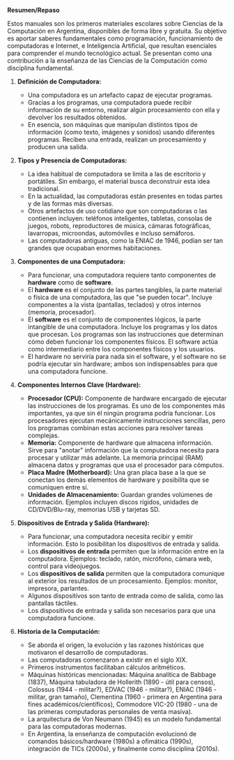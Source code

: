 
**Resumen/Repaso**

Estos manuales son los primeros materiales escolares sobre Ciencias de la Computación en Argentina, disponibles de forma libre y gratuita. Su objetivo es aportar saberes fundamentales como programación, funcionamiento de computadoras e Internet, e Inteligencia Artificial, que resultan esenciales para comprender el mundo tecnológico actual. Se presentan como una contribución a la enseñanza de las Ciencias de la Computación como disciplina fundamental.

1.  **Definición de Computadora:**
    *   Una computadora es un artefacto capaz de ejecutar programas.
    *   Gracias a los programas, una computadora puede recibir información de su entorno, realizar algún procesamiento con ella y devolver los resultados obtenidos.
    *   En esencia, son máquinas que manipulan distintos tipos de información (como texto, imágenes y sonidos) usando diferentes programas. Reciben una entrada, realizan un procesamiento y producen una salida.

2.  **Tipos y Presencia de Computadoras:**
    *   La idea habitual de computadora se limita a las de escritorio y portátiles. Sin embargo, el material busca deconstruir esta idea tradicional.
    *   En la actualidad, las computadoras están presentes en todas partes y de las formas más diversas.
    *   Otros artefactos de uso cotidiano que son computadoras o las contienen incluyen: teléfonos inteligentes, tabletas, consolas de juegos, robots, reproductores de música, cámaras fotográficas, lavarropas, microondas, automóviles e incluso semáforos.
    *   Las computadoras antiguas, como la ENIAC de 1946, podían ser tan grandes que ocupaban enormes habitaciones.

3.  **Componentes de una Computadora:**
    *   Para funcionar, una computadora requiere tanto componentes de **hardware** como de **software**.
    *   El **hardware** es el conjunto de las partes tangibles, la parte material o física de una computadora, las que "se pueden tocar". Incluye componentes a la vista (pantallas, teclados) y otros internos (memoria, procesador).
    *   El **software** es el conjunto de componentes lógicos, la parte intangible de una computadora. Incluye los programas y los datos que procesan. Los programas son las instrucciones que determinan cómo deben funcionar los componentes físicos. El software actúa como intermediario entre los componentes físicos y los usuarios.
    *   El hardware no serviría para nada sin el software, y el software no se podría ejecutar sin hardware; ambos son indispensables para que una computadora funcione.

4.  **Componentes Internos Clave (Hardware):**
    *   **Procesador (CPU):** Componente de hardware encargado de ejecutar las instrucciones de los programas. Es uno de los componentes más importantes, ya que sin él ningún programa podría funcionar. Los procesadores ejecutan mecánicamente instrucciones sencillas, pero los programas combinan estas acciones para resolver tareas complejas.
    *   **Memoria:** Componente de hardware que almacena información. Sirve para "anotar" información que la computadora necesita para procesar y utilizar más adelante. La memoria principal (RAM) almacena datos y programas que usa el procesador para cómputos.
    *   **Placa Madre (Motherboard):** Una gran placa base a la que se conectan los demás elementos de hardware y posibilita que se comuniquen entre sí.
    *   **Unidades de Almacenamiento:** Guardan grandes volúmenes de información. Ejemplos incluyen discos rígidos, unidades de CD/DVD/Blu-ray, memorias USB y tarjetas SD.

5.  **Dispositivos de Entrada y Salida (Hardware):**
    *   Para funcionar, una computadora necesita recibir y emitir información. Esto lo posibilitan los dispositivos de entrada y salida.
    *   Los **dispositivos de entrada** permiten que la información entre en la computadora. Ejemplos: teclado, ratón, micrófono, cámara web, control para videojuegos.
    *   Los **dispositivos de salida** permiten que la computadora comunique al exterior los resultados de un procesamiento. Ejemplos: monitor, impresora, parlantes.
    *   Algunos dispositivos son tanto de entrada como de salida, como las pantallas táctiles.
    *   Los dispositivos de entrada y salida son necesarios para que una computadora funcione.

6.  **Historia de la Computación:**
    *   Se aborda el origen, la evolución y las razones históricas que motivaron el desarrollo de computadoras.
    *   Las computadoras comenzaron a existir en el siglo XIX.
    *   Primeros instrumentos facilitaban cálculos aritméticos.
    *   Máquinas históricas mencionadas: Máquina analítica de Babbage (1837), Máquina tabuladora de Hollerith (1890 - útil para censos), Colossus (1944 - militar?), EDVAC (1946 - militar?), ENIAC (1946 - militar, gran tamaño), Clementina (1960 - primera en Argentina para fines académicos/científicos), Commodore VIC-20 (1980 - una de las primeras computadoras personales de venta masiva).
    *   La arquitectura de Von Neumann (1945) es un modelo fundamental para las computadoras modernas.
    *   En Argentina, la enseñanza de computación evolucionó de comandos básicos/hardware (1980s) a ofimática (1990s), integración de TICs (2000s), y finalmente como disciplina (2010s).
